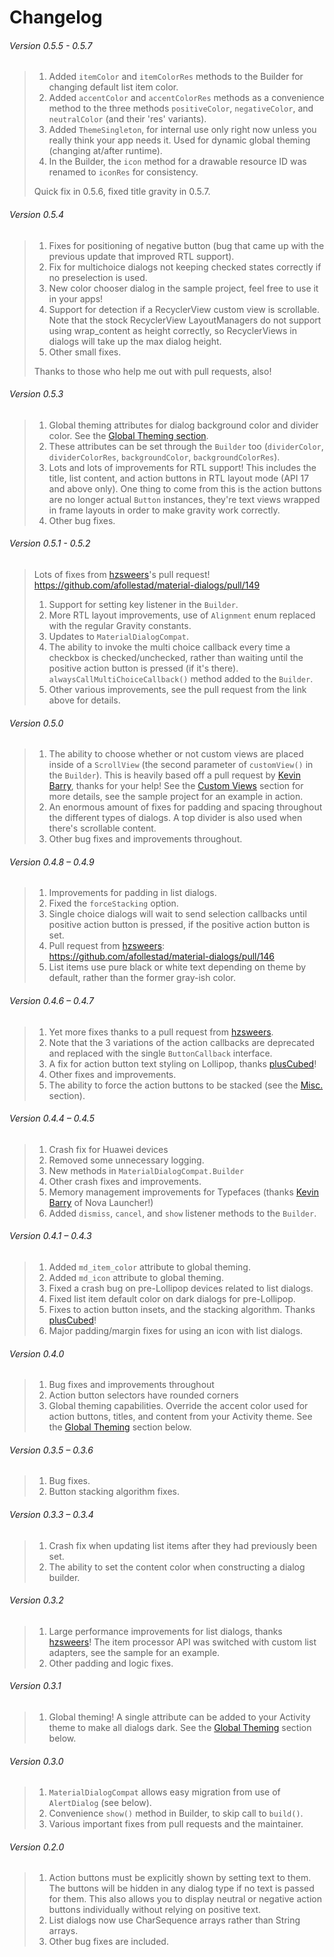 # Changelog

###### Version 0.5.5 - 0.5.7

> 1. Added `itemColor` and `itemColorRes` methods to the Builder for changing default list item color.
> 2. Added `accentColor` and `accentColorRes` methods as a convenience method to the three methods `positiveColor`, `negativeColor`, and `neutralColor` (and their 'res' variants).
> 3. Added `ThemeSingleton`, for internal use only right now unless you really think your app needs it. Used for dynamic global theming (changing at/after runtime).
> 4. In the Builder, the `icon` method for a drawable resource ID was renamed to `iconRes` for consistency.
>
> Quick fix in 0.5.6, fixed title gravity in 0.5.7.

###### Version 0.5.4

> 1. Fixes for positioning of negative button (bug that came up with the previous update that improved RTL support).
> 2. Fix for multichoice dialogs not keeping checked states correctly if no preselection is used.
> 3. New color chooser dialog in the sample project, feel free to use it in your apps!
> 4. Support for detection if a RecyclerView custom view is scrollable. Note that the stock RecyclerView LayoutManagers do not support using wrap_content as height correctly, so RecyclerViews in dialogs will take up the max dialog height.
> 5. Other small fixes.
>
> Thanks to those who help me out with pull requests, also!

###### Version 0.5.3

> 1. Global theming attributes for dialog background color and divider color. See the [Global Theming section](https://github.com/afollestad/material-dialogs#global-theming).
> 2. These attributes can be set through the `Builder` too (`dividerColor`, `dividerColorRes`, `backgroundColor`, `backgroundColorRes`).
> 2. Lots and lots of improvements for RTL support! This includes the title, list content, and action buttons in RTL layout mode (API 17 and above only).
>       One thing to come from this is the action buttons are no longer actual `Button` instances, they're text views wrapped in frame layouts in order to make gravity work correctly.
> 3. Other bug fixes.



###### Version 0.5.1 - 0.5.2

> Lots of fixes from [hzsweers](https://github.com/hzsweers)'s pull request! https://github.com/afollestad/material-dialogs/pull/149
>
> 1. Support for setting key listener in the `Builder`.
> 2. More RTL layout improvements, use of `Alignment` enum replaced with the regular Gravity constants.
> 3. Updates to `MaterialDialogCompat`.
> 4. The ability to invoke the multi choice callback every time a checkbox is checked/unchecked, rather than waiting until the positive action button is pressed (if it's there). `alwaysCallMultiChoiceCallback()` method added to the `Builder`.
> 5. Other various improvements, see the pull request from the link above for details.

###### Version 0.5.0

> 1. The ability to choose whether or not custom views are placed inside of a `ScrollView` (the second parameter of `customView()` in the `Builder`). This is heavily based off a pull request by [Kevin Barry](https://github.com/teslacoil), thanks for your help! See the [Custom Views](https://github.com/afollestad/material-dialogs#custom-views) section for more details, see the sample project for an example in action.
> 2. An enormous amount of fixes for padding and spacing throughout the different types of dialogs. A top divider is also used when there's scrollable content.
> 3. Other bug fixes and improvements throughout.

###### Version 0.4.8 – 0.4.9

> 1. Improvements for padding in list dialogs.
> 2. Fixed the `forceStacking` option.
> 3. Single choice dialogs will wait to send selection callbacks until positive action button is pressed, if the positive action button is set.
> 4. Pull request from [hzsweers](https://github.com/hzsweers): https://github.com/afollestad/material-dialogs/pull/146
> 5. List items use pure black or white text depending on theme by default, rather than the former gray-ish color.

###### Version 0.4.6 – 0.4.7

> 1. Yet more fixes thanks to a pull request from [hzsweers](https://github.com/hzsweers).
> 2. Note that the 3 variations of the action callbacks are deprecated and replaced with the single `ButtonCallback` interface.
> 3. A fix for action button text styling on Lollipop, thanks [plusCubed](https://github.com/plusCubed)!
> 4. Other fixes and improvements.
> 5. The ability to force the action buttons to be stacked (see the [Misc.](#misc) section).

###### Version 0.4.4 – 0.4.5

> 1. Crash fix for Huawei devices
> 2. Removed some unnecessary logging.
> 3. New methods in `MaterialDialogCompat.Builder`
> 4. Other crash fixes and improvements.
> 5. Memory management improvements for Typefaces (thanks [Kevin Barry](https://github.com/teslacoil) of Nova Launcher!)
> 6. Added `dismiss`, `cancel`, and `show` listener methods to the `Builder`.

###### Version 0.4.1 – 0.4.3

> 1. Added `md_item_color` attribute to global theming.
> 2. Added `md_icon` attribute to global theming.
> 3. Fixed a crash bug on pre-Lollipop devices related to list dialogs.
> 4. Fixed list item default color on dark dialogs for pre-Lollipop.
> 5. Fixes to action button insets, and the stacking algorithm. Thanks [plusCubed](https://github.com/plusCubed)!
> 6. Major padding/margin fixes for using an icon with list dialogs.

###### Version 0.4.0

> 1. Bug fixes and improvements throughout
> 2. Action button selectors have rounded corners
> 3. Global theming capabilities. Override the accent color used for action buttons, titles, and content from your Activity theme. See the [Global Theming](#global-theming) section below.

###### Version 0.3.5 – 0.3.6

> 1. Bug fixes.
> 2. Button stacking algorithm fixes.

###### Version 0.3.3 – 0.3.4

> 1. Crash fix when updating list items after they had previously been set.
> 2. The ability to set the content color when constructing a dialog builder.

###### Version 0.3.2

> 1. Large performance improvements for list dialogs, thanks [hzsweers](https://github.com/hzsweers)! The item processor API was switched with custom list adapters, see the sample for an example.
> 2. Other padding and logic fixes.

###### Version 0.3.1

> 1. Global theming! A single attribute can be added to your Activity theme to make all dialogs dark. See the [Global Theming](#global-theming) section below.

###### Version 0.3.0

> 1. `MaterialDialogCompat` allows easy migration from use of `AlertDialog` (see below).
> 2. Convenience `show()` method in Builder, to skip call to `build()`.
> 3. Various important fixes from pull requests and the maintainer.

###### Version 0.2.0

> 1. Action buttons must be explicitly shown by setting text to them. The buttons will be hidden in any dialog type if no text is passed for them. This also allows you to display neutral or negative action buttons individually without relying on positive text.
> 2. List dialogs now use CharSequence arrays rather than String arrays.
> 3. Other bug fixes are included.